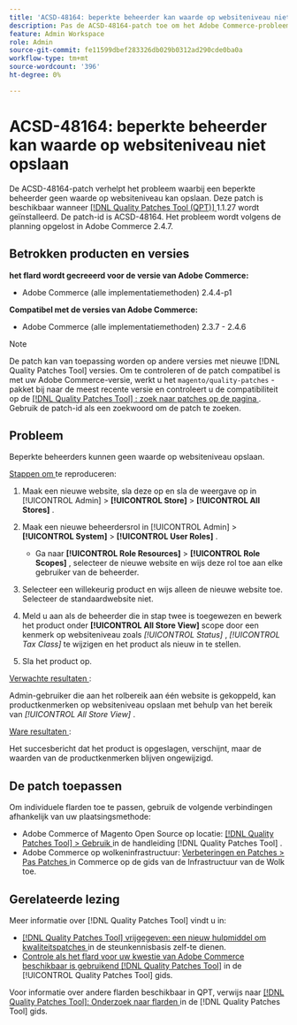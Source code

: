 ```yaml
---
title: 'ACSD-48164: beperkte beheerder kan waarde op websiteniveau niet opslaan'
description: Pas de ACSD-48164-patch toe om het Adobe Commerce-probleem op te lossen, waarbij een beperkte beheerder geen waarde op websiteniveau kan opslaan.
feature: Admin Workspace
role: Admin
source-git-commit: fe11599dbef283326db029b0312ad290cde0ba0a
workflow-type: tm+mt
source-wordcount: '396'
ht-degree: 0%

---
```


# ACSD-48164: beperkte beheerder kan waarde op websiteniveau niet opslaan

De ACSD-48164-patch verhelpt het probleem waarbij een beperkte beheerder geen waarde op websiteniveau kan opslaan. Deze patch is beschikbaar wanneer [[!DNL Quality Patches Tool (QPT)] ](https://experienceleague.adobe.com/en/docs/commerce-knowledge-base/kb/announcements/commerce-announcements/magento-quality-patches-released-new-tool-to-self-serve-quality-patches) 1.1.27 wordt geïnstalleerd. De patch-id is ACSD-48164. Het probleem wordt volgens de planning opgelost in Adobe Commerce 2.4.7.

## Betrokken producten en versies

**het flard wordt gecreeerd voor de versie van Adobe Commerce:**

* Adobe Commerce (alle implementatiemethoden) 2.4.4-p1

**Compatibel met de versies van Adobe Commerce:**

* Adobe Commerce (alle implementatiemethoden) 2.3.7 - 2.4.6

>[!NOTE]
>
>De patch kan van toepassing worden op andere versies met nieuwe [!DNL Quality Patches Tool] versies. Om te controleren of de patch compatibel is met uw Adobe Commerce-versie, werkt u het `magento/quality-patches` -pakket bij naar de meest recente versie en controleert u de compatibiliteit op de [[!DNL Quality Patches Tool] : zoek naar patches op de pagina ](https://experienceleague.adobe.com/tools/commerce-quality-patches/index.html) . Gebruik de patch-id als een zoekwoord om de patch te zoeken.

## Probleem

Beperkte beheerders kunnen geen waarde op websiteniveau opslaan.

<u> Stappen om </u> te reproduceren:

1. Maak een nieuwe website, sla deze op en sla de weergave op in [!UICONTROL Admin] > **[!UICONTROL Store]** > **[!UICONTROL All Stores]** .
1. Maak een nieuwe beheerdersrol in [!UICONTROL Admin] > **[!UICONTROL System]** > **[!UICONTROL User Roles]** .

   * Ga naar **[!UICONTROL Role Resources]** > **[!UICONTROL Role Scopes]** , selecteer de nieuwe website en wijs deze rol toe aan elke gebruiker van de beheerder.

1. Selecteer een willekeurig product en wijs alleen de nieuwe website toe. Selecteer de standaardwebsite niet.
1. Meld u aan als de beheerder die in stap twee is toegewezen en bewerk het product onder **[!UICONTROL All Store View]** scope door een kenmerk op websiteniveau zoals *[!UICONTROL Status]* , *[!UICONTROL Tax Class]* te wijzigen en het product als nieuw in te stellen.
1. Sla het product op.

<u> Verwachte resultaten </u>:

Admin-gebruiker die aan het rolbereik aan één website is gekoppeld, kan productkenmerken op websiteniveau opslaan met behulp van het bereik van *[!UICONTROL All Store View]* .

<u> Ware resultaten </u>:

Het succesbericht dat het product is opgeslagen, verschijnt, maar de waarden van de productkenmerken blijven ongewijzigd.

## De patch toepassen

Om individuele flarden toe te passen, gebruik de volgende verbindingen afhankelijk van uw plaatsingsmethode:

* Adobe Commerce of Magento Open Source op locatie: [[!DNL Quality Patches Tool]  > Gebruik ](/help/tools/quality-patches-tool/usage.md) in de handleiding [!DNL Quality Patches Tool] .
* Adobe Commerce op wolkeninfrastructuur: [ Verbeteringen en Patches > Pas Patches ](https://experienceleague.adobe.com/docs/commerce-cloud-service/user-guide/develop/upgrade/apply-patches.html) in Commerce op de gids van de Infrastructuur van de Wolk toe.

## Gerelateerde lezing

Meer informatie over [!DNL Quality Patches Tool] vindt u in:

* [[!DNL Quality Patches Tool]  vrijgegeven: een nieuw hulpmiddel om kwaliteitspatches ](https://experienceleague.adobe.com/en/docs/commerce-knowledge-base/kb/announcements/commerce-announcements/magento-quality-patches-released-new-tool-to-self-serve-quality-patches) in de steunkennisbasis zelf-te dienen.
* [ Controle als het flard voor uw kwestie van Adobe Commerce beschikbaar is gebruikend  [!DNL Quality Patches Tool]](/help/tools/quality-patches-tool/patches-available-in-qpt/check-patch-for-magento-issue-with-magento-quality-patches.md) in de [!UICONTROL Quality Patches Tool] gids.


Voor informatie over andere flarden beschikbaar in QPT, verwijs naar [[!DNL Quality Patches Tool]: Onderzoek naar flarden ](https://experienceleague.adobe.com/tools/commerce-quality-patches/index.html) in de [!DNL Quality Patches Tool] gids.
